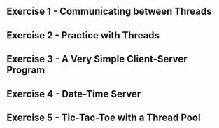 ## Exercise 1 - Communicating between Threads
## Exercise 2 - Practice with Threads
## Exercise 3 - A Very Simple Client-Server Program
## Exercise 4 - Date-Time Server
## Exercise 5 - Tic-Tac-Toe with a Thread Pool
